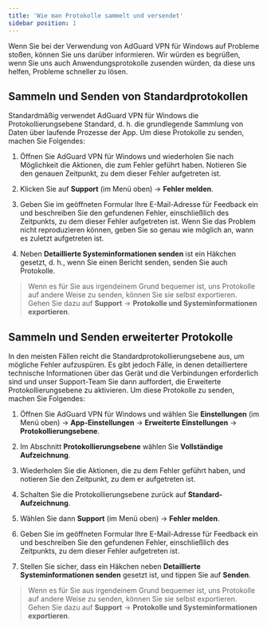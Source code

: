 ```yaml
---
title: 'Wie man Protokolle sammelt und versendet'
sidebar position: 1
---
```




Wenn Sie bei der Verwendung von AdGuard VPN für Windows auf Probleme stoßen, können Sie uns darüber informieren. Wir würden es begrüßen, wenn Sie uns auch Anwendungsprotokolle zusenden würden, da diese uns helfen, Probleme schneller zu lösen.

## Sammeln und Senden von Standardprotokollen

Standardmäßig verwendet AdGuard VPN für Windows die Protokollierungsebene Standard, d. h. die grundlegende Sammlung von Daten über laufende Prozesse der App. Um diese Protokolle zu senden, machen Sie Folgendes:

1. Öffnen Sie AdGuard VPN für Windows und wiederholen Sie nach Möglichkeit die Aktionen, die zum Fehler geführt haben. Notieren Sie den genauen Zeitpunkt, zu dem dieser Fehler aufgetreten ist.

2. Klicken Sie auf **Support** (im Menü oben) → **Fehler melden**.

3. Geben Sie im geöffneten Formular Ihre E-Mail-Adresse für Feedback ein und beschreiben Sie den gefundenen Fehler, einschließlich des Zeitpunkts, zu dem dieser Fehler aufgetreten ist. Wenn Sie das Problem nicht reproduzieren können, geben Sie so genau wie möglich an, wann es zuletzt aufgetreten ist.

4. Neben **Detaillierte Systeminformationen senden** ist ein Häkchen gesetzt, d. h., wenn Sie einen Bericht senden, senden Sie auch Protokolle.
> Wenn es für Sie aus irgendeinem Grund bequemer ist, uns Protokolle auf andere Weise zu senden, können Sie sie selbst exportieren. Gehen Sie dazu auf **Support** → **Protokolle und Systeminformationen exportieren**.

## Sammeln und Senden erweiterter Protokolle

In den meisten Fällen reicht die Standardprotokollierungsebene aus, um mögliche Fehler aufzuspüren. Es gibt jedoch Fälle, in denen detailliertere technische Informationen über das Gerät und die Verbindungen erforderlich sind und unser Support-Team Sie dann auffordert, die Erweiterte Protokollierungsebene zu aktivieren. Um diese Protokolle zu senden, machen Sie Folgendes:

1. Öffnen Sie AdGuard VPN für Windows und wählen Sie **Einstellungen** (im Menü oben) → **App-Einstellungen** → **Erweiterte Einstellungen** → **Protokollierungsebene**.

2. Im Abschnitt **Protokollierungsebene** wählen Sie **Vollständige Aufzeichnung**.

3. Wiederholen Sie die Aktionen, die zu dem Fehler geführt haben, und notieren Sie den Zeitpunkt, zu dem er aufgetreten ist.

4. Schalten Sie die Protokollierungsebene zurück auf **Standard-Aufzeichnung**.

5. Wählen Sie dann **Support** (im Menü oben) → **Fehler melden**.

6. Geben Sie im geöffneten Formular Ihre E-Mail-Adresse für Feedback ein und beschreiben Sie den gefundenen Fehler, einschließlich des Zeitpunkts, zu dem dieser Fehler aufgetreten ist.

7. Stellen Sie sicher, dass ein Häkchen neben **Detaillierte Systeminformationen senden** gesetzt ist, und tippen Sie auf **Senden**.
> Wenn es für Sie aus irgendeinem Grund bequemer ist, uns Protokolle auf andere Weise zu senden, können Sie sie selbst exportieren. Gehen Sie dazu auf **Support** → **Protokolle und Systeminformationen exportieren**.
